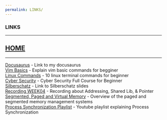 ```yaml
---
permalink: LINKS/
---
```

### LINKS  
---
## [HOME](index.md)
---  
[Docusaurus](https://akmalnabil22.github.io/242saurus/) - Link to my docusaurus  
[Vim Basics](https://www.youtube.com/watch?v=ggSyF1SVFr4) - Explain vim basic commands for begginer  
[Linux Commands](https://www.youtube.com/watch?v=CpTfQ-q6MPU) - 10 linux terminal commands for beginner  
[Cyber Security](https://www.youtube.com/watch?v=U_P23SqJaDc) - Cyber Security Full Course for Beginner  
[Silberschatz](https://codex.cs.yale.edu/avi/os-book/OS10/slide-dir/) - Link to Silberschatz slides  
[Recording WEEK04](https://www.youtube.com/watch?v=uFj7mKNq1t0) - Recording about Addressing, Shared Lib, & Pointer  
[Segmented, Paged and Virtual Memory](https://www.youtube.com/watch?v=p9yZNLeOj4s) - Overview of the paged and segmented memory management systems  
[Process Synchronization Playlist](https://www.youtube.com/playlist?list=PLBlnK6fEyqRjDf_dmCEXgl6XjVKDDj0M2) - Youtube playlist explaining Process Synchronization  
